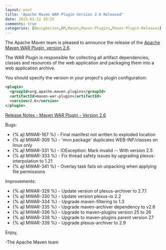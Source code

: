 ```yaml
---
layout: post
title: "Apache Maven WAR Plugin Version 2.6 Released"
date: 2015-01-12 20:55
comments: true
categories: [Neuigkeiten,BM,Maven,Maven-Plugins,Maven-Plugin-Releases]
---
```

The Apache Maven team is pleased to announce the release of the 
[Apache Maven WAR Plugin, version 2.6](http://maven.apache.org/plugins/maven-war-plugin/).

The WAR Plugin is responsible for collecting all artifact dependencies, classes
and resources of the web application and packaging them into a web application
archive.

You should specify the version in your project's plugin configuration:

``` xml
<plugin>
  <groupId>org.apache.maven.plugins</groupId>
  <artifactId>maven-war-plugin</artifactId>
  <version>2.6</version>
</plugin>
```

<!-- more -->

[Release Notes - Maven WAR Plugin - Version 2.6](https://issues.apache.org/jira/secure/ReleaseNote.jspa?projectId=12318121&version=12331757)

Bugs:

 * {% ajl MWAR-167 %} - Final manifest not written to exploded location
 * {% ajl MWAR-309 %} - 'mvn package' duplicates WEB-INF/classes on linux only
 * {% ajl MWAR-331 %} - IOException: Mark invalid -- With version 2.5
 * {% ajl MWAR-333 %} - Fix thread safety issues by upgrading plexus-interpolation to 1.21
 * {% ajl MWAR-341 %} - Overlay task fails on unpacking when applying file permissions

Improvements:

 * {% ajl MWAR-329 %} - Update version of plexus-archiver to 2.7.1
 * {% ajl MWAR-330 %} - Update version plexus-io 2.2
 * {% ajl MWAR-334 %} - Upgrade maven-filtering to 1.3
 * {% ajl MWAR-335 %} - Upgrade maven-archiver dependency to v2.6
 * {% ajl MWAR-336 %} - Upgrade to maven-plugins version 25 to 26
 * {% ajl MWAR-338 %} - Upgrade to maven-plugins parent version 27
 * {% ajl MWAR-339 %} - Upgrade plexus-archiver to 2.9

Enjoy,

-The Apache Maven team

